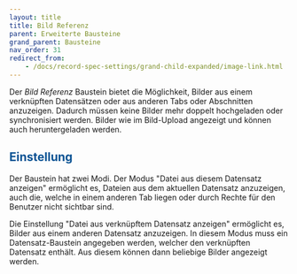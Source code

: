 ```yaml
---
layout: title
title: Bild Referenz
parent: Erweiterte Bausteine
grand_parent: Bausteine
nav_order: 31
redirect_from:
    - /docs/record-spec-settings/grand-child-expanded/image-link.html
---
```


Der _Bild Referenz_ Baustein bietet die Möglichkeit, Bilder aus einem verknüpften Datensätzen oder aus anderen Tabs oder Abschnitten anzuzeigen.
Dadurch müssen keine Bilder mehr doppelt hochgeladen oder synchronisiert werden.
Bilder wie im Bild-Upload angezeigt und können auch heruntergeladen werden.

## <span style="color:#0b5394">Einstellung</span>

Der Baustein hat zwei Modi.
Der Modus "Datei aus diesem Datensatz anzeigen" ermöglicht es, Dateien aus dem aktuellen Datensatz anzuzeigen, auch die, welche in einem anderen
Tab liegen oder durch Rechte für den Benutzer nicht sichtbar sind.

Die Einstellung "Datei aus verknüpftem Datensatz anzeigen" ermöglicht es, Bilder aus einem anderen Datensatz anzuzeigen.
In diesem Modus muss ein Datensatz-Baustein angegeben werden, welcher den verknüpften Datensatz enthält.
Aus diesem können dann beliebige Bilder angezeigt werden.
